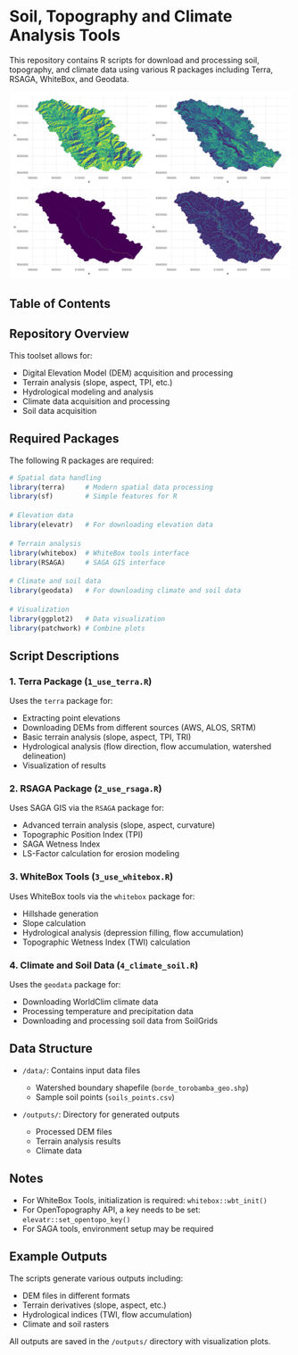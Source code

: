 # Soil, Topography and Climate Analysis Tools

This repository contains R scripts for download and processing soil, topography, and climate data using various R packages including Terra, RSAGA, WhiteBox, and Geodata.

![img](outputs/raster_wbt_comparison.png)

## Table of Contents

## Repository Overview

This toolset allows for:

- Digital Elevation Model (DEM) acquisition and processing
- Terrain analysis (slope, aspect, TPI, etc.)
- Hydrological modeling and analysis
- Climate data acquisition and processing
- Soil data acquisition

## Required Packages

The following R packages are required:

```r
# Spatial data handling
library(terra)     # Modern spatial data processing
library(sf)        # Simple features for R

# Elevation data
library(elevatr)   # For downloading elevation data

# Terrain analysis
library(whitebox)  # WhiteBox tools interface
library(RSAGA)     # SAGA GIS interface

# Climate and soil data
library(geodata)   # For downloading climate and soil data

# Visualization
library(ggplot2)   # Data visualization
library(patchwork) # Combine plots
```

## Script Descriptions

### 1. Terra Package (`1_use_terra.R`)

Uses the `terra` package for:

- Extracting point elevations
- Downloading DEMs from different sources (AWS, ALOS, SRTM)
- Basic terrain analysis (slope, aspect, TPI, TRI)
- Hydrological analysis (flow direction, flow accumulation, watershed delineation)
- Visualization of results

### 2. RSAGA Package (`2_use_rsaga.R`)

Uses SAGA GIS via the `RSAGA` package for:

- Advanced terrain analysis (slope, aspect, curvature)
- Topographic Position Index (TPI)
- SAGA Wetness Index
- LS-Factor calculation for erosion modeling

### 3. WhiteBox Tools (`3_use_whitebox.R`)

Uses WhiteBox tools via the `whitebox` package for:

- Hillshade generation
- Slope calculation
- Hydrological analysis (depression filling, flow accumulation)
- Topographic Wetness Index (TWI) calculation

### 4. Climate and Soil Data (`4_climate_soil.R`)

Uses the `geodata` package for:

- Downloading WorldClim climate data
- Processing temperature and precipitation data
- Downloading and processing soil data from SoilGrids

## Data Structure

- `/data/`: Contains input data files

  - Watershed boundary shapefile (`borde_torobamba_geo.shp`)
  - Sample soil points (`soils_points.csv`)
- `/outputs/`: Directory for generated outputs

  - Processed DEM files
  - Terrain analysis results
  - Climate data

## Notes

- For WhiteBox Tools, initialization is required: `whitebox::wbt_init()`
- For OpenTopography API, a key needs to be set: `elevatr::set_opentopo_key()`
- For SAGA tools, environment setup may be required

## Example Outputs

The scripts generate various outputs including:

- DEM files in different formats
- Terrain derivatives (slope, aspect, etc.)
- Hydrological indices (TWI, flow accumulation)
- Climate and soil rasters

All outputs are saved in the `/outputs/` directory with visualization plots.
